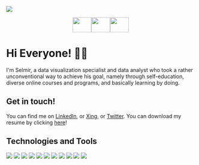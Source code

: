 <a href="http://linkedin.com/in/selmirkalender" title="Selmir Kalender"><img src="https://i.postimg.cc/rmD3TgHk/Linked-In-Banner.png"></a>


<p align="center">
<a href="http://linkedin.com/in/selmirkalender" title="LinkedIn"><img src="https://cdn4.iconfinder.com/data/icons/social-messaging-ui-color-shapes-2-free/128/social-linkedin-circle-512.png" width="50" height="40" border="0"></a><a href="https://www.xing.com/profile/Selmir_Kalender/portfolio" title="Xing"><img src="https://www.schwagedruck.de/wp-content/uploads/2018/10/if_xing_291712-1.png" width="50" height="40" border="0"></a><a href="https://twitter.com/SelKal5" title="Twitter"><img src="https://pnggrid.com/wp-content/uploads/2021/07/Twitter-Logo-Circle.png" width="50" height="40" border="0"></a></p>
  
<h1> Hi Everyone! 🙋‍♂️ </h1>

I'm Selmir, a data visualization specialist and data analyst who took a rather unconventional way to achieve his goal, namely through self-education, diverse online courses and programs, and basically learning by doing.

  
<h2> Get in touch! </h2>  

You can find me on [LinkedIn](http://linkedin.com/in/selmirkalender), or [Xing](https://www.xing.com/profile/Selmir_Kalender/portfolio), or [Twitter](https://twitter.com/SelKal5). 
You can download my resume by clicking [here](https://github.com/Kal-Sel/Kal-Sel/blob/main/Selmir%20Kalender%20Resume%20w_o%20number.pdf)!
 
  
<h2> Technologies and Tools </h2>

![](https://img.shields.io/badge/OS-Windows-informational?style=plastic&logo=WINDOWS&logoColor=white&color=informational) ![](https://img.shields.io/badge/Tool-Tableau-9cf?style=plastic&logo=TABLEAU&logoColor=white&color=9cf) ![](https://img.shields.io/badge/Tool-PowerBI-informational?style=plastic&logo=power-bi&logoColor=white&color=yellow) ![](https://img.shields.io/badge/Tool-SAPAnalyticsCloud-informational?style=plastic&logo=sap&logoColor=white&color=yellow) ![](https://img.shields.io/badge/Language-MySQL-blueviolet?style=plastic&logo=mysql&logoColor=white&color=blueviolet) ![](https://img.shields.io/badge/Language-PostgreSQL-blueviolet?style=plastic&logo=postgresql&logoColor=white&color=blue) ![](https://img.shields.io/badge/Language-HTML-informational?style=plastic&logo=HTML&logoColor=white&color=yellowgreen) ![](https://img.shields.io/badge/Tool-MSExcel-informational?style=plastic&logo=WINDOWS&logoColor=white&color=blue) ![](https://img.shields.io/badge/Language-Python-informational?style=plastic&logo=PYTHON&logoColor=white&color=yellow) ![](https://img.shields.io/badge/Tool-Jupyter-informational?style=plastic&logo=CODE&logoColor=white&color=orange) ![](https://img.shields.io/badge/Tool-PowerPoint-informational?style=plastic&logo=WINDOWS&logoColor=white&color=red)
